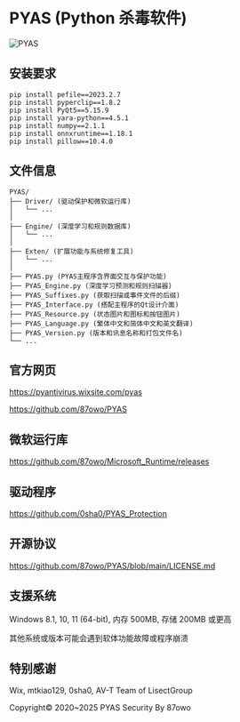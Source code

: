# PYAS (Python 杀毒软件)

![PYAS](https://github.com/user-attachments/assets/39c273b9-c467-480a-a8b3-31714a6df3ef)

## 安装要求

```
pip install pefile==2023.2.7
pip install pyperclip==1.8.2
pip install PyQt5==5.15.9
pip install yara-python==4.5.1
pip install numpy==2.1.1
pip install onnxruntime==1.18.1
pip install pillow==10.4.0
```

## 文件信息

```
PYAS/
├── Driver/ (驱动保护和微软运行库)
│   └── ...
│
├── Engine/ (深度学习和规则数据库)
│   └── ...
│
├── Exten/ (扩展功能与系统修复工具)
│   └── ...
│
├── PYAS.py (PYAS主程序含界面交互与保护功能)
├── PYAS_Engine.py (深度学习预测和规则扫描器)
├── PYAS_Suffixes.py (获取扫描或事件文件的后缀)
├── PYAS_Interface.py (搭配主程序的Qt设计介面)
├── PYAS_Resource.py (状态图片和图标和按钮图片)
├── PYAS_Language.py (繁体中文和简体中文和英文翻译)
├── PYAS_Version.py (版本和讯息名称和打包文件名)
└── ...
```

## 官方网页

https://pyantivirus.wixsite.com/pyas

https://github.com/87owo/PYAS

## 微软运行库

https://github.com/87owo/Microsoft_Runtime/releases

## 驱动程序

https://github.com/0sha0/PYAS_Protection

## 开源协议

https://github.com/87owo/PYAS/blob/main/LICENSE.md

## 支援系统

Windows 8.1, 10, 11 (64-bit), 内存 500MB, 存储 200MB 或更高

其他系统或版本可能会遇到软体功能故障或程序崩溃

## 特别感谢

Wix, mtkiao129, 0sha0, AV-T Team of LisectGroup

Copyright© 2020~2025 PYAS Security By 87owo

